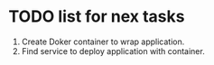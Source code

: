 # TODO list for nex tasks

1. Create Doker container to wrap application.
2. Find service to deploy application with container.
